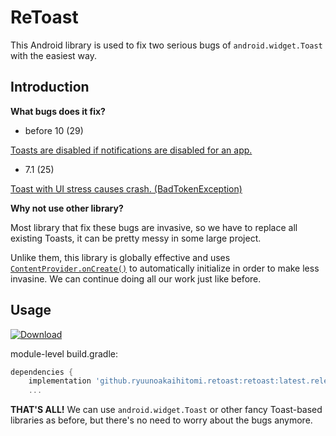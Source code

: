 # ReToast

This Android library is used to fix two serious bugs of `android.widget.Toast` with the easiest way.

## Introduction

**What bugs does it fix?**

* before 10 (29)

[Toasts are disabled if notifications are disabled for an app.](https://issuetracker.google.com/issues/36951147)

* 7.1 (25)

[Toast with UI stress causes crash. (BadTokenException)](https://android.googlesource.com/platform/frameworks/base/+/0df3702f533667a3825ecbce67db0853385a99ab)

**Why not use other library?**

Most library that fix these bugs are invasive, so we have to replace all existing Toasts, it can be pretty messy in some large project.

Unlike them, this library is globally effective and uses [`ContentProvider.onCreate()`](https://developer.android.com/reference/android/content/ContentProvider#onCreate()) to automatically initialize in order to make less invasine.
We can continue doing all our work just like before.

## Usage

[ ![Download](https://api.bintray.com/packages/ryuunoakaihitomi/maven/retoast/images/download.svg) ](https://bintray.com/ryuunoakaihitomi/maven/retoast/_latestVersion)

module-level build.gradle:

```groovy
dependencies {
    implementation 'github.ryuunoakaihitomi.retoast:retoast:latest.release'
    ...
```

**THAT'S ALL!** We can use `android.widget.Toast` or other fancy Toast-based libraries as before, but there's no need to worry about the bugs anymore.